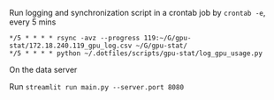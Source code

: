 Run logging and synchronization script in a crontab job by `crontab -e`, every 5 mins

```
*/5 * * * * rsync -avz --progress 119:~/G/gpu-stat/172.18.240.119_gpu_log.csv ~/G/gpu-stat/
*/5 * * * * python ~/.dotfiles/scripts/gpu-stat/log_gpu_usage.py
```

On the data server

Run `streamlit run main.py --server.port 8080`
